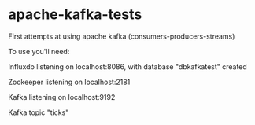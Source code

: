 # apache-kafka-tests
First attempts at using apache kafka (consumers-producers-streams)

To use you'll need:

Influxdb listening on localhost:8086, with database "dbkafkatest" created

Zookeeper listening on localhost:2181

Kafka listening on localhost:9192

Kafka topic "ticks"
